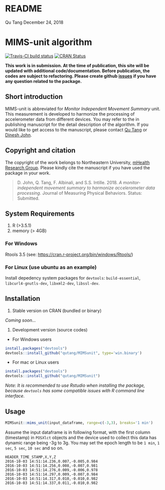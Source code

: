 README
================
Qu Tang
December 24, 2018

MIMS-unit algorithm
===================

[![Travis-CI build status](https://travis-ci.org/qutang/MIMSunit.svg?branch=master)](https://travis-ci.org/qutang/MIMSunit) [![CRAN Status](https://www.r-pkg.org/badges/version/MIMSunit)](https://cran.r-project.org/package=MIMSunit)

**This work is in submission. At the time of publication, this site will be updated with additional code/documentation. Before publication, the codes are subject to refactoring. Please create github [issues](https://github.com/qutang/mimsunit/issues/) if you have any question related to the package.**

Short introduction
------------------

MIMS-unit is abbreviated for *Monitor Independent Movement Summary* unit. This measurement is developed to harmonize the processing of accelerometer data from different devices. You may refer to the in publishing manuscript for the detail description of the algorithm. If you would like to get access to the manuscript, please contact [Qu Tang](mailto:%20tang.q@husky.neu.edu) or [Dinesh John](mailto:%20d.john@northeastern.edu).

Copyright and citation
----------------------

The copyright of the work belongs to Northeastern University, [mHealth Research Group](https://mhealthgroup.org). Please kindly cite the manuscript if you have used the package in your work.

> D. John, Q. Tang, F. Albinali, and S.S. Intille. 2018. *A monitor-independent movement summary to harmonize accelerometer data processing*. Journal of Measuring Physical Behaviors. Status: Submitted.

System Requirements
-------------------

1.  R (&gt;3.5.1)
2.  memory (&gt; 4GB)

### For Windows

Rtools 3.5 (see: <https://cran.r-project.org/bin/windows/Rtools/>)

### For Linux (use ubuntu as an example)

Install depedency system packages for `devtools`: `build-essential`, `libcurl4-gnutls-dev`, `libxml2-dev`, `libssl-dev`.

Installation
------------

1.  Stable version on CRAN (bundled or binary)

*Coming soon...*

1.  Development version (source codes)

-   For Windows users

``` r
install.packages("devtools")
devtools::install_github("qutang/MIMSunit", type='win.binary')
```

-   For mac or Linux users

``` r
install.packages("devtools")
devtools::install_github("qutang/MIMSunit")
```

*Note: It is recommended to use Rstudio when installing the package, because `devtools` has some compatible issues with R command line interface.*

Usage
-----

``` r
MIMSunit::mims_unit(input_dataframe, range=c(-3,3), breaks='1 min')
```

Assume the input dataframe is in following format, with the first column (timestamp) in `POSXlct` objects and the device used to collect this data has dynamic range being -3g to 3g. You may set the epoch length to be `1 min`, `1 sec`, `5 sec`, `10 sec` and so on.

    HEADER_TIME_STAMP,X,Y,Z
    2016-10-03 14:51:14.236,0.007,-0.005,0.984
    2016-10-03 14:51:14.256,0.008,-0.007,0.981
    2016-10-03 14:51:14.276,0.009,-0.006,0.978
    2016-10-03 14:51:14.297,0.009,-0.007,0.984
    2016-10-03 14:51:14.317,0.010,-0.010,0.982
    2016-10-03 14:51:14.337,0.011,-0.010,0.982
